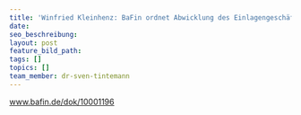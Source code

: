 ```yaml
---
title: 'Winfried Kleinhenz: BaFin ordnet Abwicklung des Einlagengeschäfts an'
date:
seo_beschreibung:
layout: post
feature_bild_path:
tags: []
topics: []
team_member: dr-sven-tintemann
---
```



www.bafin.de/dok/10001196